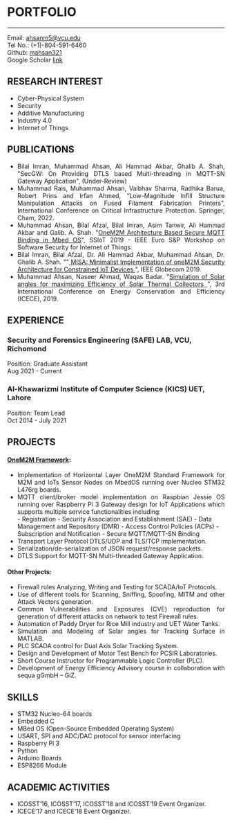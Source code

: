 # PORTFOLIO

---
Email: [ahsanm5@vcu.edu](mailto:ahsanm5@vcu.edu)
<br>
Tel No.: (+1)-804-591-6460
<br>
Github: [mahsan321](https://github.com/mahsan321)
<br>
Google Scholar [link](https://scholar.google.com/citations?user=he1clHEAAAAJ&hl=en&oi=sra)


## RESEARCH INTEREST  
* Cyber-Physical System 
* Security
* Additive Manufacturing
* Industry 4.0
* Internet of Things


## PUBLICATIONS
* <div style="text-align: justify"> Bilal Imran, Muhammad Ahsan, Ali Hammad Akbar, Ghalib A. Shah, "SecGW: On Providing DTLS based Multi-threading in MQTT-SN Gateway Application", (Under-Review)</div>
* <div style="text-align: justify"> Muhammad Rais, Muhammad Ahsan, Vaibhav Sharma, Radhika Barua, Robert Prins and Irfan Ahmed, “Low-Magnitude Infill Structure Manipulation Attacks on Fused Filament Fabrication Printers”, International Conference on Critical Infrastructure Protection. Springer, Cham, 2022.</div>
* <div style="text-align: justify"> Muhammad Ahsan, Bilal Afzal, Bilal Imran, Asim Tanwir, Ali Hammad Akbar and Galib. A. Shah. "<a href = "https://ieeexplore.ieee.org/abstract/document/8802473">OneM2M Architecture Based Secure MQTT Binding in Mbed OS</a>", SSIoT 2019 - IEEE Euro S&P Workshop on Software Security for Internet of Things.</div>
* <div style="text-align: justify"> Bilal Imran, Bilal Afzal, Dr. Ali Hammad Akbar, Muhammad Ahsan, Dr. Ghalib A. Shah. ""<a href = https://ieeexplore.ieee.org/abstract/document/9013863> MISA: Minimalist Implementation of oneM2M Security Architecture for Constrained IoT Devices </a>", IEEE Globecom 2019.</div>
* <div style="text-align: justify"> Muhammad Ahsan, Naseer Ahmad, Waqas Badar. "<a href="https://ieeexplore.ieee.org/abstract/document/8921376">Simulation of Solar angles for maximizing Efficiency of Solar Thermal Collectors </a>", 3rd International Conference on Energy Conservation and Efficiency (ICECE), 2019.</div>

## EXPERIENCE
### Security and Forensics Engineering (SAFE) LAB, VCU, Richomond
Position: Graduate Assistant
<br>
Aug 2021 - Current
### Al-Khawarizmi Institute of Computer Science (KICS) UET, Lahore 
Position: Team Lead
<br>
Oct 2014 - July 2021

## PROJECTS
#### [OneM2M Framework](https://github.com/AikM2M):
* <div style="text-align: justify">Implementation of Horizontal Layer OneM2M Standard Framework for M2M and IoTs Sensor Nodes on MbedOS running over Nucleo STM32 L476rg boards.</div>
* <div style="text-align: justify">MQTT client/broker model implementation on Raspbian Jessie OS running over Raspberry Pi 3 Gateway design for IoT Applications which supports multiple service functionalities including:</div>
    - Registration
    - Security Association and Establishment (SAE)
    - Data Management and Repository (DMR)
    - Access Control Policies (ACPs)
    - Subscription and Notification
    - Secure MQTT/MQTT-SN Binding
* Transport Layer Protocol DTLS/UDP and TLS/TCP implementation.
* Serialization/de-serialization of JSON request/response packets.
* DTLS Support for MQTT-SN Multi-threaded Gateway Application.

#### Other Projects:
* <div style="text-align: justify">Firewall rules Analyzing, Writing and Testing for SCADA/IoT Protocols. </div>
* <div style="text-align: justify">Use of different tools for Scanning, Sniffing, Spoofing, MITM and other Attack Vectors generation. </div>
* <div style="text-align: justify">Common Vulnerabilities and Exposures (CVE) reproduction for generation of different attacks on network to test Firewall rules. </div>
* <div style="text-align: justify">Automation of Paddy Dryer for Rice Mill industry and UET Water Tanks. </div>
* <div style="text-align: justify">Simulation and Modeling of Solar angles for Tracking Surface in MATLAB. </div>
* <div style="text-align: justify">PLC SCADA control for Dual Axis Solar Tracking System. </div>
* <div style="text-align: justify">Design and Development of Motor Test Bench for PCSIR Laboratories. </div>
* <div style="text-align: justify">Short Course Instructor for Programmable Logic Controller (PLC). </div>
* <div style="text-align: justify">Development of Energy Efficiency Advisory course in collaboration with sequa gGmbH – GiZ. </div>

## SKILLS
* STM32 Nucleo-64 boards 
* Embedded C 
* MBed OS (Open-Source Embedded Operating System)   
* USART, SPI and ADC/DAC protocol for sensor interfacing
* Raspberry Pi 3
* Python
* Arduino Boards
* ESP8266 Module

## ACADEMIC ACTIVITIES
* ICOSST’16, ICOSST’17, ICOSST’18 and ICOSST’19 Event Organizer.
* ICECE’17 and ICECE’18 Event Organizer.
